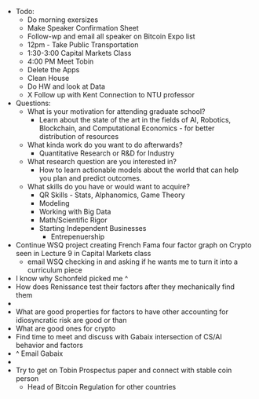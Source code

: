- Todo:
    - Do morning exersizes
    - Make Speaker Confirmation Sheet
    - Follow-wp and email all speaker on Bitcoin Expo list
    - 12pm - Take Public Transportation
    - 1:30-3:00 Capital Markets Class
    - 4:00 PM Meet Tobin 
    - Delete the Apps
    - Clean House
    - Do HW and look at Data
    - X Follow up with Kent Connection to NTU professor 
- Questions:
    - What is your motivation for attending graduate school?
        - Learn about the state of the art in the fields of AI, Robotics, Blockchain, and Computational Economics - for better distribution of resources
    - What kinda work do you want to do afterwards?
        - Quantitative Research or R&D for Industry
    - What research question are you interested in?
        - How to learn actionable models about the world that can help you plan and predict outcomes.
    - What skills do you have or would want to acquire?
        - QR Skills - Stats, Alphanomics, Game Theory
        - Modeling
        - Working with Big Data
        - Math/Scientific Rigor
        - Starting Independent Businesses
            - Entrepenuership
- Continue WSQ project creating French Fama four factor graph on Crypto seen in Lecture 9 in Capital Markets class
    - email WSQ checking in and asking if he wants me to turn it into a curriculum piece
- I know why Schonfeld picked me ^
- How does Renissance test their factors after they mechanically find them 
- 
- What are good properties for factors to have other accounting for idiosyncratic risk are good or than 
- What are good ones for crypto
- Find time to meet and discuss with Gabaix intersection of CS/AI behavior and factors
- ^ Email Gabaix
- 
- Try to get on Tobin Prospectus paper and connect with stable coin person
    - Head of Bitcoin Regulation for other countries
